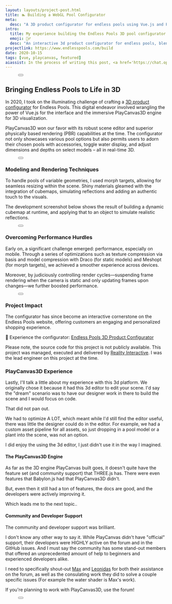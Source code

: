 ```yaml
---
layout: layouts/project-post.html
title: 🏊‍ Building a WebGL Pool Configurator
meta:
  desc: "A 3D product configurator for endless pools using Vue.js and PlayCanvas3D"
intro:
  title: My experience building the Endless Pools 3D pool configurator
  emoji: 🏊‍♂️
  desc: "An interactive 3d product configurator for endless pools, blending Vue.js and PlayCanvas3D."
projectlink: https://www.endlesspools.com/build
date: 2020-10-15
tags: [vue, playcanvas, featured]
aiassist: In the process of writing this post, <a href='https://chat.openai.com' target='_blank'>ChatGPT</a> was used to help verbalize my stream of consciousness. If some parts sound a little fancy, that would be why.
---
```


<figure
  x-data="{
    imageSrc: '/images/projects/3d-pools-configurator/screenshot-1.webp',
    imageAlt: 'Screenshot of the Endless Pools 3D Product Configurator',
    showImageOverlay: function (imageElem) {
      this.$dispatch('show-image-overlay', imageElem.src);
    },
  }">
  <button
    @click="showImageOverlay($event.target)"
    class="group h-52 md:h-96 w-full"
    >
    <img
      :src="imageSrc"
      :alt="imageAlt"
      width="100%"
      class="w-full h-full object-cover object-center rounded-2xl md:rounded-xl m-0 transition-opacity"
      loading="eager">
    <figcaption
      class="w-full text-sm text-black dark:text-white text-right mt-2 -mb-2 pr-4"
      x-text="imageAlt"
    ></figcaption>
  </button>
</figure>

## Bringing Endless Pools to Life in 3D

In 2020, I took on the illuminating challenge of crafting a [3D product configurator](https://www.endlesspools.com/build) for Endless Pools. This digital endeavor involved wrangling the power of Vue.js for the interface and the immersive PlayCanvas3D engine for 3D visualization.

PlayCanvas3D won our favor with its robust scene editor and superior physically based rendering (PBR) capabilities at the time. The configurator not only showcases various pool options but also permits users to adorn their chosen pools with accessories, toggle water display, and adjust dimensions and depths on select models – all in real-time 3D.


<figure
  x-data="{
    imageSrc: '/images/projects/3d-pools-configurator/screenshot-2.webp',
    imageAlt: 'Another screenshot, this time inside and with a resizeabl pool',
    showImageOverlay: function (imageElem) {
      this.$dispatch('show-image-overlay', imageElem.src);
    },
  }">
  <button
    @click="showImageOverlay($event.target)"
    class="group h-52 md:h-96 w-full"
    >
    <img
      :src="imageSrc"
      :alt="imageAlt"
      width="100%"
      class="w-full h-full object-cover object-center rounded-2xl md:rounded-xl m-0 transition-opacity"
      loading="lazy">
    <figcaption
      class="w-full text-sm text-black dark:text-white text-right mt-2 -mb-2 pr-4"
      x-text="imageAlt"
    ></figcaption>
  </button>
</figure>

### Modeling and Rendering Techniques

To handle pools of variable geometries, I used morph targets, allowing for seamless resizing within the scene. Shiny materials gleamed with the integration of cubemaps, simulating reflections and adding an authentic touch to the visuals.

The development screenshot below shows the result of building a dynamic cubemap at runtime, and applying that to an object to simulate realistic reflections.

<figure
  x-data="{
    imageSrc: '/images/projects/3d-pools-configurator/screenshot-4.webp',
    imageAlt: 'A screenshot from when the dynamic cubemap lighting system was getting built.',
    showImageOverlay: function (imageElem) {
      this.$dispatch('show-image-overlay', imageElem.src);
    },
  }">
  <button
    @click="showImageOverlay($event.target)"
    class="group h-52 md:h-96 w-full"
    >
    <img
      :src="imageSrc"
      :alt="imageAlt"
      width="100%"
      class="w-full h-full object-cover object-center rounded-2xl md:rounded-xl m-0 transition-opacity"
      loading="lazy">
    <figcaption
      class="w-full text-sm text-black dark:text-white text-right mt-2 -mb-2 pr-4"
      x-text="imageAlt"
    ></figcaption>
  </button>
</figure>

### Overcoming Performance Hurdles

Early on, a significant challenge emerged: performance, especially on mobile. Through a series of optimizations such as texture compression via basis and model compression with Draco (for static models) and Meshopt (for morph targets), we achieved a smoother experience across devices.

Moreover, by judiciously controlling render cycles—suspending frame rendering when the camera is static and only updating frames upon changes—we further boosted performance.

<figure
  x-data="{
    imageSrc: '/images/projects/3d-pools-configurator/screenshot-3.webp',
    imageAlt: 'Screenshot of the Endless Pools 3D Product Configurator',
    showImageOverlay: function (imageElem) {
      this.$dispatch('show-image-overlay', imageElem.src);
    },
  }">
  <button
    @click="showImageOverlay($event.target)"
    class="group h-52 md:h-96 w-full"
    >
    <img
      :src="imageSrc"
      :alt="imageAlt"
      width="100%"
      class="w-full h-full object-cover object-center rounded-2xl md:rounded-xl m-0 transition-opacity"
      loading="lazy">
    <figcaption
      class="w-full text-sm text-black dark:text-white text-right mt-2 -mb-2 pr-4"
      x-text="imageAlt"
    ></figcaption>
  </button>
</figure>

### Project Impact

The configurator has since become an interactive cornerstone on the Endless Pools website, offering customers an engaging and personalized shopping experience.

🌊 Experience the configurator: [Endless Pools 3D Product Configurator](https://www.endlesspools.com/build)

Please note, the source code for this project is not publicly available. This project was managed, executed and delivered by [Reality Interactive](https://www.realityi.com/). I was the lead engineer on this project at the time.

### PlayCanvas3D Experience

Lastly, I'll talk a little about my experience with this 3d platform. We originally chose it because it had this 3d editor to edit your scene. I'd say the "dream" scenario was to have our designer work in there to build the scene and I would focus on code.

That did not pan out.

We had to optimize A LOT, which meant while I'd still find the editor useful, there was little the designer could do in the editor. For example, we had a custom asset pipeline for all assets, so just dropping in a pool model or a plant into the scene, was not an option.

I did enjoy the using the 3d editor, I just didn't use it in the way I imagined.

#### The PlayCanvas3D Engine

As far as the 3D engine PlayCanvas built goes, it doesn't quite have the feature set (and community support) that THREE.js has. There were even features that Babylon.js had that PlayCanvas3D didn't.

But, even then it still had a ton of features, the docs are good, and the developers were actively improving it.

Which leads me to the next topic..

#### Community and Developer Support

The community and developer support was brilliant.

I don't know any other way to say it. While PlayCanvas didn't have "official" support, their developers were HIGHLY active on the forum and in the GitHub issues. And I must say the community has some stand-out members that offered an unprecedented amount of help to beginners and experienced developers alike.

I need to specifically shout-out [Max](https://forum.playcanvas.com/u/max/summary) and [Leonidas](https://forum.playcanvas.com/u/leonidas/summary) for both their assistance on the forum, as well as the consulating work they did to solve a couple specific issues (For example the water shader is Max's work).

If you're planning to work with PlayCanvas3D, use the forum!

<figure
  x-data="{
    imageSrc: '/images/projects/3d-pools-configurator/screenshot-5.webp',
    imageAlt: 'Screenshot of my forum profile, 195 days on there and 5,000 posts read, the forum was my bible.',
    showImageOverlay: function (imageElem) {
      this.$dispatch('show-image-overlay', imageElem.src);
    },
  }">
  <button
    @click="showImageOverlay($event.target)"
    class="group h-52 md:h-96 w-full"
    >
    <img
      :src="imageSrc"
      :alt="imageAlt"
      width="100%"
      class="w-full h-full object-cover object-center rounded-2xl md:rounded-xl m-0 transition-opacity"
      loading="lazy">
    <figcaption
      class="w-full text-sm text-black dark:text-white text-right mt-2 -mb-2 pr-4"
      x-text="imageAlt"
    ></figcaption>
  </button>
</figure>
